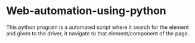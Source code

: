 # Web-automation-using-python
This python program is a automated script where it search for the element and given to the driver, it navigate to that element/component of the page.
